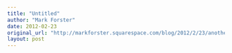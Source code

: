 ```yaml
---
title: "Untitled"
author: "Mark Forster"
date: 2012-02-23
original_url: "http://markforster.squarespace.com/blog/2012/2/23/another-good-question.html"
layout: post
---
```

